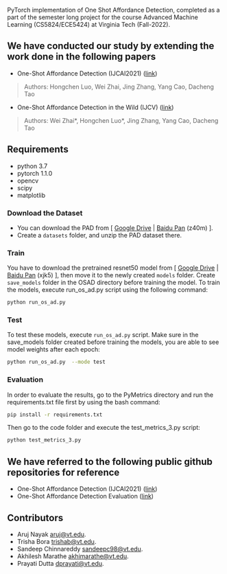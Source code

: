 <!-- - 👋 Hi, I’m @arujthecurator
- 👀 I’m interested in ...
- 🌱 I’m currently learning ...
- 💞️ I’m looking to collaborate on ...
- 📫 How to reach me ... -->

<!---
arujthecurator/arujthecurator is a ✨ special ✨ repository because its `README.md` (this file) appears on your GitHub profile.
You can click the Preview link to take a look at your changes.
--->

PyTorch implementation of One Shot Affordance Detection, completed as a part of the semester
long project for the course Advanced Machine Learning (CS5824/ECE5424) at Virginia Tech (Fall-2022).

## We have conducted our study by extending the work done in the following papers <a name="1"></a>
* One-Shot Affordance Detection (IJCAI2021) ([link](https://arxiv.org/abs/2106.14747))
> Authors:
> Hongchen Luo, Wei Zhai, Jing Zhang, Yang Cao, Dacheng Tao
* One-Shot Affordance Detection in the Wild (IJCV) ([link](http://arxiv.org/abs/2108.03658))
> Authors:
> Wei Zhai*, Hongchen Luo*, Jing Zhang, Yang Cao, Dacheng Tao

## Requirements <a name="5"></a> 
  - python 3.7 
  - pytorch 1.1.0
  - opencv
  - scipy
  - matplotlib

### Download the Dataset <a name="41"></a> 
- You can download the PAD from [ [Google Drive](https://drive.google.com/file/d/1uKpyIv6rq_R8G2M2ALj6zRe0otkFthPN/view?usp=sharing) | [Baidu Pan](https://pan.baidu.com/s/11lEf4Y05jES2ntb4aS8QaQ) (z40m) ].
- Create a `datasets` folder, and unzip the PAD dataset there.

### Train <a name="61"></a> 
You have to download the pretrained resnet50 model from [ [Google Drive](https://drive.google.com/file/d/16OYi8kAxHosfCo8E4gmFIhwemW1FaCEB/view?usp=sharing) | [Baidu Pan](https://pan.baidu.com/s/1HbsvNctWd6XLXFcbIoq1ZQ) (xjk5) ], 
then move it to the newly created `models` folder. Create `save_models` folder in the OSAD 
directory before training the model.
To train the models, execute run_os_ad.py script using the following command:
```bash  
python run_os_ad.py   
```

### Test <a name="62"></a> 
To test these models, execute `run_os_ad.py` script. Make sure in the save_models folder created
before training the models, you are able to see model weights after each epoch:
```bash  
python run_os_ad.py  --mode test 
```
### Evaluation <a name="63"></a> 
In order to evaluate the results, go to the PyMetrics directory and run the requirements.txt
file first by using the bash command:
```bash  
pip install -r requirements.txt
```
Then go to the code folder and execute the test_metrics_3.py script:
```bash  
python test_metrics_3.py
```
## We have referred to the following public github repositories for reference <a name="1"></a>
* One-Shot Affordance Detection (IJCAI2021) ([link](https://github.com/lhc1224/OSAD_Net/tree/def9f6f67e4e3ba2c864a4fcd775e3e80a32f4f8#1))
* One-Shot Affordance Detection Evaluation ([link](https://github.com/lhc1224/OSAD_Net/tree/main/PyMetrics))

## Contributors <a name="9"></a> 
* Aruj Nayak [aruj@vt.edu](aruj@vt.edu).
* Trisha Bora [trishab@vt.edu](trishab@vt.edu).
* Sandeep Chinnareddy [sandeepc98@vt.edu](sandeepc98@vt.edu).
* Akhilesh Marathe [akhimarathe@vt.edu](akhimarathe@vt.edu).
* Prayati Dutta [dprayati@vt.edu](dprayati@vt.edu).



